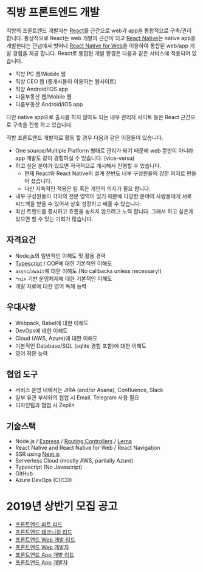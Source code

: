 # 직방 프론트엔드 개발

직방의 프론트엔드 개발자는 [React](https://reactjs.org/)를 근간으로 web과 app을 통합적으로 구축/관리 합니다. 통상적으로 React는 web 개발의 근간이 되고 [React Native](https://facebook.github.io/react-native/)는 native app을 개발한다는 관념에서 벗어나 [React Native for Web](https://github.com/necolas/react-native-web)을 이용하여 통합된 web/app 개발 경험을 제공 합니다. React로 통합된 개발 환경은 다음과 같은 서비스에 적용되어 있습니다.

* 직방 PC 웹/Mobile 웹
* 직방 CEO 웹 (중개사들이 이용하는 웹사이트)
* 직방 Android/iOS app
* 다음부동산 웹/Mobile 웹
* 다음부동산 Android/iOS app

다만 native app으로 출시를 하지 않아도 되는 내부 관리자 사이트 등은 React 근간으로 구축을 진행 하고 있습니다.

직방 프론트엔드 개발자로 활동 할 경우 다음과 같은 이점들이 있습니다.

* One source/Multiple Platform 형태로 관리가 되기 때문에 web 뿐만이 아니라 app 개발도 같이 경험하실 수 있습니다. (vice-versa)
* 하고 싶은 분야가 있으면 적극적으로 개시해서 진행할 수 있습니다.
  * 현재 React와 React Native의 설계 전반도 내부 구성원들의 강한 의지로 만들어 졌습니다.
  * 다만 지속적인 적용은 팀 혹은 개인의 의지가 필요 합니다.
* 내부 구성원들이 각자의 전문 영역이 있기 때문에 다양한 분야의 사람들에게 서로 피드백을 받을 수 있어서 상호 성장하고 배울 수 있습니다.
* 최신 트렌드를 중시하고 흐름을 놓치지 않으려고 노력 합니다. 그래서 하고 싶은게 있으면 할 수 있는 기회가 많습니다.

## 자격요건

* Node.js의 일반적인 이해도 및 활용 경력
* [Typescript](https://www.typescriptlang.org/) / OOP에 대한 기본적인 이해도
* `async`/`await`에 대한 이해도 (No callbacks unless necessary!)
* `*nix` 기반 운영체제에 대한 기본적인 이해도
* 개발 자료에 대한 영어 독해 능력

## 우대사항

* Webpack, Babel에 대한 이해도
* DevOps에 대한 이해도
* Cloud (AWS, Azure)에 대한 이해도
* 기본적인 Database/SQL (sqlite 경험 포함)에 대한 이해도
* 영어 작문 능력

## 협업 도구

* 서비스 운영 내에서는 JIRA (and/or Asana), Confluence, Slack
* 일부 유관 부서와의 협업 시 Email, Telegram 사용 필요
* 디자인팀과 협업 시 Zeplin

## 기술스택

* Node.js / [Express](https://expressjs.com/) / [Routing Controllers](https://github.com/typestack/routing-controllers) / [Lerna](https://github.com/lerna/lerna)
* React Native and React Native for Web / React Navigation
* SSR using [Next.js](https://nextjs.org/)
* Serverless Cloud (mostly AWS, partially Azure)
* Typescript (No Javascript)
* GitHub
* Azure DevOps (CI/CD)

# 2019년 상반기 모집 공고

* [프론트엔드 파트 리드](./dev-fe/lead.md)
* [프론트엔드 테크니컬 리드](./dev-fe/tech-lead.md)
* [프론트엔드 Web 개발 리드](./dev-fe/web.md#프론트엔드-web-개발-리드)
* [프론트엔드 Web 개발자](./dev-fe/web.md#프론트엔드-web-개발자)
* [프론트엔드 App 개발 리드](./dev-fe/app.md#프론트엔드-app-개발-리드)
* [프론트엔드 App 개발자](./dev-fe/app.md#프론트엔드-app-개발자)